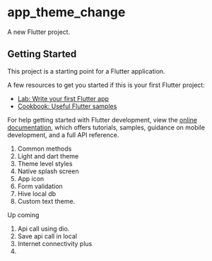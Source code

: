 # app_theme_change

A new Flutter project.

## Getting Started

This project is a starting point for a Flutter application.

A few resources to get you started if this is your first Flutter project:

- [Lab: Write your first Flutter app](https://docs.flutter.dev/get-started/codelab)
- [Cookbook: Useful Flutter samples](https://docs.flutter.dev/cookbook)

For help getting started with Flutter development, view the
[online documentation](https://docs.flutter.dev/), which offers tutorials,
samples, guidance on mobile development, and a full API reference.

1. Common methods
2. Light and dart theme 
3. Theme level styles
4. Native splash screen
5. App icon
6. Form validation
7. Hive local db
8. Custom text theme.

Up coming

1. Api call using dio. 
2. Save api call in local 
3. Internet connectivity plus
4. 